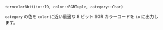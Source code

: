 ```
termcolor8bit(io::IO, color::RGBTuple, category::Char)
```

`category` の色を `color` に近い最適な 8 ビット SGR カラーコードを `io` に出力します。
